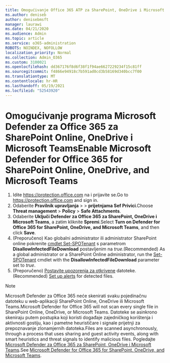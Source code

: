 ```yaml
---
title: Omogućivanje Office 365 ATP za SharePoint, OneDrive i Microsoft Teams
ms.author: deniseb
author: denisebmsft
manager: laurawi
ms.date: 04/21/2020
ms.audience: Admin
ms.topic: article
ms.service: o365-administration
ROBOTS: NOINDEX, NOFOLLOW
localization_priority: Normal
ms.collection: Admin_O365
ms.custom: 3100021
ms.openlocfilehash: dd367176f8d6f38f1f94ae6627229234f15c81ff
ms.sourcegitcommit: f4866e94918c7b591ad0cd3b58169d340bcc7f00
ms.translationtype: MT
ms.contentlocale: hr-HR
ms.lasthandoff: 05/19/2021
ms.locfileid: "52543920"
---
```

# <a name="enable-microsoft-defender-for-office-365-for-sharepoint-online-onedrive-and-microsoft-teams"></a><span data-ttu-id="71f8d-102">Omogućivanje programa Microsoft Defender za Office 365 za SharePoint Online, OneDrive i Microsoft Teams</span><span class="sxs-lookup"><span data-stu-id="71f8d-102">Enable Microsoft Defender for Office 365 for SharePoint Online, OneDrive, and Microsoft Teams</span></span>

1. <span data-ttu-id="71f8d-103">Idite https://protection.office.com na i prijavite se.</span><span class="sxs-lookup"><span data-stu-id="71f8d-103">Go to https://protection.office.com and sign in.</span></span>
2. <span data-ttu-id="71f8d-104">Odaberite **Pravilnik upravljanja**  >    >  **prijetnjama Sef Privici**.</span><span class="sxs-lookup"><span data-stu-id="71f8d-104">Choose **Threat management** > **Policy** > **Safe Attachments**.</span></span>
3. <span data-ttu-id="71f8d-105">Odaberite **Uključi Defender za Office 365 za SharePoint, OneDrive i Microsoft Teams**, a zatim kliknite **Spremi**.</span><span class="sxs-lookup"><span data-stu-id="71f8d-105">Select **Turn on Defender for Office 365 for SharePoint, OneDrive, and Microsoft Teams**, and then click **Save**.</span></span>
4. <span data-ttu-id="71f8d-106">(Preporučeno) Kao globalni administrator ili administrator SharePoint online pokrenite [cmdlet Set-SPOTenant](/powershell/module/sharepoint-online/Set-SPOTenant?view=sharepoint-ps) s parametrom **DisallowInfectedFileDownload** postavljenim na *true*.</span><span class="sxs-lookup"><span data-stu-id="71f8d-106">(Recommended) As a global administrator or a SharePoint Online administrator, run the [Set-SPOTenant](/powershell/module/sharepoint-online/Set-SPOTenant?view=sharepoint-ps) cmdlet with the **DisallowInfectedFileDownload** parameter set to *true*.</span></span>
5. <span data-ttu-id="71f8d-107">(Preporučeno) [Postavite upozorenja za otkrivene](/microsoft-365/security/office-365-security/turn-on-atp-for-spo-odb-and-teams#set-up-alerts-for-detected-files) datoteke.</span><span class="sxs-lookup"><span data-stu-id="71f8d-107">(Recommended) [Set up alerts](/microsoft-365/security/office-365-security/turn-on-atp-for-spo-odb-and-teams#set-up-alerts-for-detected-files) for detected files.</span></span>

> [!NOTE]
> <span data-ttu-id="71f8d-108">Microsoft Defender za Office 365 neće skenirati svaku pojedinačnu datoteku u web-aplikaciji SharePoint Online, OneDrive ili Microsoft Teams.</span><span class="sxs-lookup"><span data-stu-id="71f8d-108">Microsoft Defender for Office 365 will not scan every single file in SharePoint Online, OneDrive, or Microsoft Teams.</span></span> <span data-ttu-id="71f8d-109">Datoteke se asinkrono skeniraju putem postupka koji koristi događaje zajedničkog korištenja i aktivnosti gostiju, kao i pametne heurističare i signale prijetnji za prepoznavanje zlonamjernih datoteka.</span><span class="sxs-lookup"><span data-stu-id="71f8d-109">Files are scanned asynchronously, through a process that uses sharing and guest activity events, along with smart heuristics and threat signals to identify malicious files.</span></span> <span data-ttu-id="71f8d-110">Pogledajte [Microsoft Defender za Office 365 za SharePoint, OneDrive i Microsoft Teams](/microsoft-365/security/office-365-security/atp-for-spo-odb-and-teams).</span><span class="sxs-lookup"><span data-stu-id="71f8d-110">See [Microsoft Defender for Office 365 for SharePoint, OneDrive, and Microsoft Teams](/microsoft-365/security/office-365-security/atp-for-spo-odb-and-teams).</span></span>